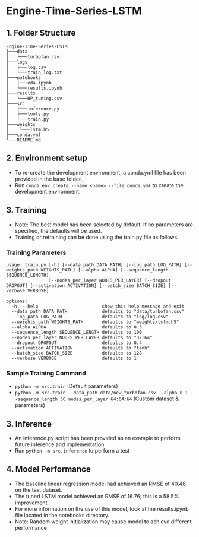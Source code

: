 # Engine-Time-Series-LSTM

## 1. Folder Structure

```
Engine-Time-Series-LSTM
├───data
│   └───turbofan.csv
├───logs
│   ├───log.csv
│   └───train_log.txt
├───notebooks
│   ├───eda.ipynb
│   └───results.ipynb
├───results
│   └───HP_tuning.csv
├───src
│   ├───inference.py
│   ├───tools.py
│   └───train.py
├───weights
│    └───lstm.h5
├───conda.yml
└───README.md
```

## 2. Environment setup

- To re-create the development environment, a conda.yml file has been provided in the base folder. 
- Run `conda env create --name <name> --file conda.yml` to create the development environment.

## 3. Training

- Note: The best model has been selected by default. If no parameters are specified, the defaults will be used.
- Training or retraining can be done using the train.py file as follows:

### Training Parameters

```
usage: train.py [-h] [--data_path DATA_PATH] [--log_path LOG_PATH] [--weights_path WEIGHTS_PATH] [--alpha ALPHA] [--sequence_length SEQUENCE_LENGTH]
                [--nodes_per_layer NODES_PER_LAYER] [--dropout DROPOUT] [--activation ACTIVATION] [--batch_size BATCH_SIZE] [--verbose VERBOSE]

options:
  -h, --help                        show this help message and exit
  --data_path DATA_PATH             defaults to "data/turbofan.csv"
  --log_path LOG_PATH               defaults to "log/log.csv"
  --weights_path WEIGHTS_PATH       defaults to "weights/lstm.h5"
  --alpha ALPHA                     defaults to 0.3
  --sequence_length SEQUENCE_LENGTH defaults to 100
  --nodes_per_layer NODES_PER_LAYER defaults to "32:64"
  --dropout DROPOUT                 defaults to 0.4
  --activation ACTIVATION           defaults to "tanh"
  --batch_size BATCH_SIZE           defaults to 128
  --verbose VERBOSE                 defaults to 1
```

### Sample Training Command

- `python -m src.train` (Default parameters)
- `python -m src.train --data_path data/new_turbofan.csv --alpha 0.1 --sequence_length 50 nodes_per_layer 64:64:64` (Custom dataset & parameters)

## 3. Inference

- An inference.py script has been provided as an example to perform future inference and implementation.
- Run `python -m src.inference` to perform a test

## 4. Model Performance

- The baseline linear regression model had achieved an RMSE of 40.48 on the test dataset.
- The tuned LSTM model achieved an RMSE of 16.76; this is a 58.5% improvement. 
- For more information on the use of this model, look at the results.ipynb file located in the notebooks directory.
- Note: Random weight initialization may cause model to achieve different performance
